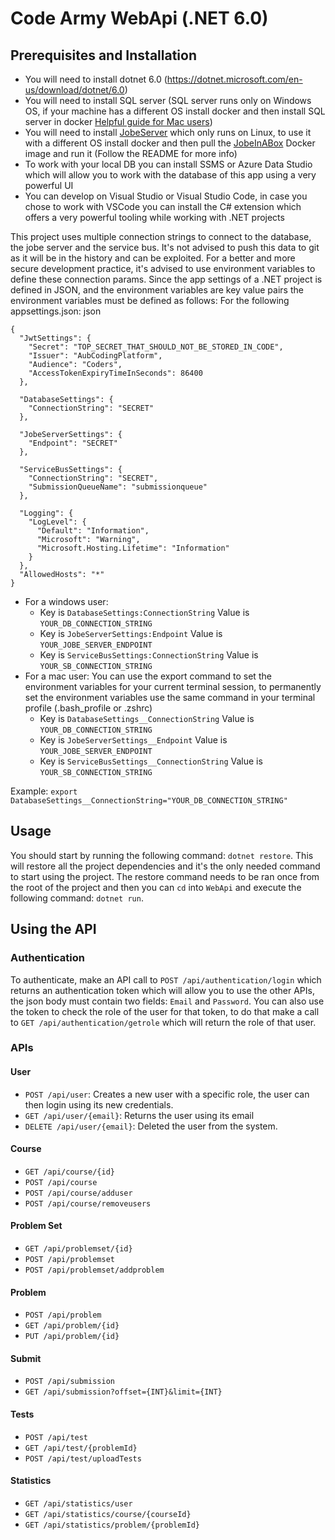 # Code Army WebApi (.NET 6.0)

## Prerequisites and Installation

- You will need to install dotnet 6.0 (https://dotnet.microsoft.com/en-us/download/dotnet/6.0)
- You will need to install SQL server (SQL server runs only on Windows OS, if your machine has a different OS install docker and then install SQL server in docker [Helpful guide for Mac users](https://setapp.com/how-to/install-sql-server))
- You will need to install [JobeServer](https://github.com/Khalil-baydoun/CustomJobeServer) which only runs on Linux, to use it with a different OS install docker and then pull the [JobeInABox](https://hub.docker.com/r/trampgeek/jobeinabox/) Docker image and run it (Follow the README for more info)
- To work with your local DB you can install SSMS or Azure Data Studio which will allow you to work with the database of this app using a very powerful UI
- You can develop on Visual Studio or Visual Studio Code, in case you chose to work with VSCode you can install the C# extension which offers a very powerful tooling while working with .NET projects

This project uses multiple connection strings to connect to the database, the jobe server and the service bus. It's not advised to push this data to git as it will be in the history and can be exploited. For a better and more secure development practice, it's advised to use environment variables to define these connection params. 
Since the app settings of a .NET project is defined in JSON, and the environment variables are key value pairs the environment variables must be defined as follows:
For the following appsettings.json:
json
```
{
  "JwtSettings": {
    "Secret": "TOP_SECRET_THAT_SHOULD_NOT_BE_STORED_IN_CODE",
    "Issuer": "AubCodingPlatform",
    "Audience": "Coders",
    "AccessTokenExpiryTimeInSeconds": 86400
  },

  "DatabaseSettings": {
    "ConnectionString": "SECRET"
  },

  "JobeServerSettings": {
    "Endpoint": "SECRET"
  },

  "ServiceBusSettings": {
    "ConnectionString": "SECRET",
    "SubmissionQueueName": "submissionqueue"
  },

  "Logging": {
    "LogLevel": {
      "Default": "Information",
      "Microsoft": "Warning",
      "Microsoft.Hosting.Lifetime": "Information"
    }
  },
  "AllowedHosts": "*"
}
```

- For a windows user:
  - Key is `DatabaseSettings:ConnectionString` Value is `YOUR_DB_CONNECTION_STRING`
  - Key is `JobeServerSettings:Endpoint` Value is `YOUR_JOBE_SERVER_ENDPOINT`
  - Key is `ServiceBusSettings:ConnectionString` Value is `YOUR_SB_CONNECTION_STRING`
- For a mac user:
You can use the export command to set the environment variables for your current terminal session, to permanently set the environment variables use the same command in your terminal profile (.bash_profile or .zshrc)
  - Key is `DatabaseSettings__ConnectionString` Value is `YOUR_DB_CONNECTION_STRING`
  - Key is `JobeServerSettings__Endpoint` Value is `YOUR_JOBE_SERVER_ENDPOINT`
  - Key is `ServiceBusSettings__ConnectionString` Value is `YOUR_SB_CONNECTION_STRING`

Example: `export DatabaseSettings__ConnectionString="YOUR_DB_CONNECTION_STRING"`


## Usage
You should start by running the following command: `dotnet restore`. This will restore all the project dependencies and it's the only needed command to start using the project. 
The restore command needs to be ran once from the root of the project and then you can `cd` into `WebApi` and execute the following command: `dotnet run`.

## Using the API
### Authentication
To authenticate, make an API call to `POST /api/authentication/login` which returns an authentication token which will allow you to use the other APIs, the json body must contain two fields: `Email` and `Password`.
You can also use the token to check the role of the user for that token, to do that make a call to `GET /api/authentication/getrole` which will return the role of that user.

### **APIs**
#### User
- `POST /api/user`: Creates a new user with a specific role, the user can then login using its new credentials.
- `GET /api/user/{email}`: Returns the user using its email
- `DELETE /api/user/{email}`: Deleted the user from the system.

#### Course
- `GET /api/course/{id}`
- `POST /api/course`
- `POST /api/course/adduser`
- `POST /api/course/removeusers`

#### Problem Set
- `GET /api/problemset/{id}`
- `POST /api/problemset`
- `POST /api/problemset/addproblem`

#### Problem
- `POST /api/problem`
- `GET /api/problem/{id}`
- `PUT /api/problem/{id}`

#### Submit
- `POST /api/submission`
- `GET /api/submission?offset={INT}&limit={INT}`

#### Tests
- `POST /api/test`
- `GET /api/test/{problemId}`
- `POST /api/test/uploadTests`

#### Statistics
- `GET /api/statistics/user`
- `GET /api/statistics/course/{courseId}`
- `GET /api/statistics/problem/{problemId}`


